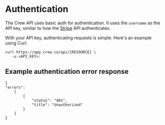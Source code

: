 # Authentication

The Crew API uses basic auth for authentication. It uses the `username` as the API key, similar to how the
[Stripe](https://stripe.com) API authenticates.

With your API key, authenticating requests is simple. Here's an example using Curl:

```
curl https://app.crew.co/api/{RESOURCE} \
   -u <API_KEY>:
```

## Example authentication error response

```
{
"errors":
    [
        {
            "status": "401",
            "title": "Unauthorized"
        }
    ]
}
```
